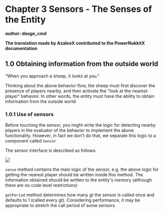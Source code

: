 # Chapter 3 Sensors - The Senses of the Entity

_**author: daoge_cmd**_

**The translation made by AzaleeX contributed to the PowerNukkitX documentation**


## 1.0 Obtaining information from the outside world

"When you approach a sheep, it looks at you."

Thinking about the above behavior flow, the sheep must first discover the presence of players nearby, and then activate the "look at the nearest player" behavior. In other words, the entity must have the ability to obtain information from the outside world

### 1.0.1 Use of sensors

Before touching the sensor, you might write the logic for detecting nearby players in the evaluator of the behavior to implement the above functionality. However, in fact we don't do that, we separate this logic to a component called ``Sensor``

The sensor interface is described as follows.

![](../../../../image/entity-ai/69236b0c.png)

```sense``` method contains the main logic of the sensor, e.g. the above logic for getting the nearest player should be written inside this method. The information obtained should be written to the entity's memory (although there are no code level restrictions)

```getPeriod``` method determines how many gt the sensor is called once and defaults to 1 (called every gt). Considering performance, it may be appropriate to stretch the call period of some sensors
